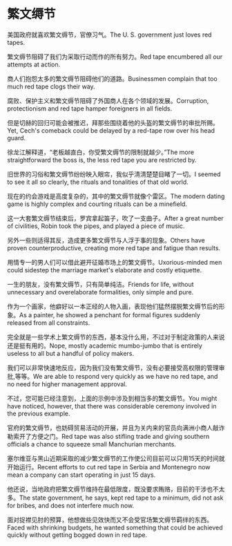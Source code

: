 # 繁文缛节

<p><span class="chinese">美国政府就喜欢繁文缛节，官僚习气。</span><span class="english">The U. S. government just loves red tapes.</span></p>

<p><span class="chinese">繁文缛节阻碍了我们为采取行动而作的所有努力。</span><span class="english">Red tape encumbered all our attempts at action.</span></p>

<p><span class="chinese">商人们抱怨太多的繁文缛节阻碍他们的道路。</span><span class="english">Businessmen complain that too much red tape clogs their way.</span></p>

<p><span class="chinese">腐败、保护主义和繁文缛节阻碍了外国商人在各个领域的发展。</span><span class="english">Corruption, protectionism and red tape hamper foreigners in all fields.</span></p>

<p><span class="chinese">但是切赫的回归可能会被推迟，拜那些围绕着他的头盔的繁文缛节的审批所赐。</span><span class="english">Yet, Cech's comeback could be delayed by a red-tape row over his head guard.</span></p>

<p><span class="chinese">徐龙江解释道，“老板越直白，你受繁文缛节的限制就越少。”</span><span class="english">The more straightforward the boss is, the less red tape you are restricted by.</span></p>

<p><span class="chinese">旧世界的习俗和繁文缛节纷纷映入眼帘，我似乎清清楚楚目睹了一切。</span><span class="english">I seemed to see it all so clearly, the rituals and tonalities of that old world.</span></p>

<p><span class="chinese">现在的约会游戏是高度复杂的，其中的繁文缛节就像个雷区。</span><span class="english">The modern dating game is highly complex and courting rituals can be a minefield.</span></p>

<p><span class="chinese">这一大套繁文缛节结束后，罗宾拿起笛子，吹了一支曲子。</span><span class="english">After a great number of civilities, Robin took the pipes, and played a piece of music.</span></p>

<p><span class="chinese">另外一些则适得其反，造成更多繁文缛节与人浮于事的现象。</span><span class="english">Others have proven counterproductive, creating more red tape and fatigue than results.</span></p>

<p><span class="chinese">用情专一的男人们可以借此避开征婚市场上的繁文缛节。</span><span class="english">Uxorious-minded men could sidestep the marriage market's elaborate and costly etiquette.</span></p>

<p><span class="chinese">一生的朋友，没有繁文缛节，只有简单纯洁。</span><span class="english">Friends for life, without unnecessary and overelaborate formalities, only simple and pure.</span></p>

<p><span class="chinese">作为一个画家，他癖好以一本正经的人物入画，表现他们猛然摆脱繁文缛节后的形象。</span><span class="english">As a painter, he showed a penchant for formal figures suddenly released from all constraints.</span></p>

<p><span class="chinese">完全就是一些学术上繁文缛节的东西，基本没什么用，不过对于制定政策的人来说还是挺有用的。</span><span class="english">Nope, mostly academic mumbo-jumbo that is entirely useless to all but a handful of policy makers.</span></p>

<p><span class="chinese">我们可以非常快速地反应，因为我们没有繁文缛节，没有必要接受高权限的管理审批,等等。</span><span class="english">We are able to respond very quickly as we have no red tape, and no need for higher management approval.</span></p>

<p><span class="chinese">不过，您可能已经注意到，上面的示例中涉及到相当多的繁文缛节。</span><span class="english">You might have noticed, however, that there was considerable ceremony involved in the previous example.</span></p>

<p><span class="chinese">官府的繁文缛节，也妨碍贸易活动的开展，并且为关内来的官员向满洲小商人敲诈勒索开了方便之门。</span><span class="english">Red tape was also stifling trade and giving southern officials a chance to squeeze small Manchurian merchants.</span></p>

<p><span class="chinese">塞尔维亚与黑山近期采取的减少繁文缛节的工作使公司目前可以只用15天的时间就开始运行。</span><span class="english">Recent efforts to cut red tape in Serbia and Montenegro now mean a company can start operating in just 15 days.</span></p>

<p><span class="chinese">他还说，当地政府把繁文缛节维持在最低限度，既没要求贿赂，目前的干涉也不太多。</span><span class="english">The state government, he says, kept red tape to a minimum, did not ask for bribes, and does not interfere much now.</span></p>

<p><span class="chinese">面对捉襟见肘的预算，他想做些见效快而又不会受官场繁文缛节羁绊的东西。</span><span class="english">Faced with shrinking budgets, he wanted something that could be achieved quickly without getting bogged down in red tape.</span></p>

